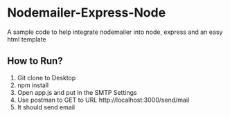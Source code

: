 # Nodemailer-Express-Node
 A sample code to help integrate nodemailer into node, express and an easy html template

## How to Run?
 1. Git clone to Desktop
 2. npm install
 3. Open app.js and put in the SMTP Settings
 4. Use postman to GET to URL http://localhost:3000/send/mail
 5. It should send email
 
 

